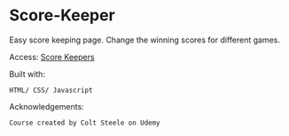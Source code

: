 # Score-Keeper
Easy score keeping page. Change the winning scores for different games.

Access: [Score Keepers](https://raw.githack.com/stntsai/Score-Keeper/master/Scorekeeper.html)

Built with:

	HTML/ CSS/ Javascript
	
Acknowledgements:

	Course created by Colt Steele on Udemy
